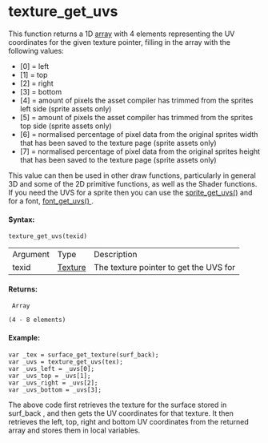 # texture_get_uvs

This function returns a 1D [array](../../../GML_Overview/Arrays)
with 4 elements representing the UV coordinates for the given texture
pointer, filling in the array with the following values:

-   \[0\] = left
-   \[1\] = top
-   \[2\] = right
-   \[3\] = bottom
-   \[4\] = amount of pixels the asset compiler has trimmed from the
    sprites left side (sprite assets only)
-   \[5\] = amount of pixels the asset compiler has trimmed from the
    sprites top side (sprite assets only)
-   \[6\] = normalised percentage of pixel data from the original
    sprites width that has been saved to the texture page (sprite assets
    only)
-   \[7\] = normalised percentage of pixel data from the original
    sprites height that has been saved to the texture page (sprite
    assets only)

This value can then be used in other draw functions, particularly in
general 3D and some of the 2D primitive functions, as well as the Shader
functions. If you need the UVS for a sprite then you can use the
[sprite_get_uvs()](../../Asset_Management/Sprites/Sprite_Information/sprite_get_uvs)
and for a font, [ font_get_uvs()
](../../Asset_Management/Fonts/font_get_uvs) .

#### Syntax:

``` gml
texture_get_uvs(texid)
```

|          |                                                                                                                                 |                                        |
|----------|---------------------------------------------------------------------------------------------------------------------------------|----------------------------------------|
| Argument | Type                                                                                                                            | Description                            |
| texid    |  [Texture](../../../../../GameMaker_Language/GML_Reference/Asset_Management/Sprites/Sprite_Information/sprite_get_texture)  | The texture pointer to get the UVS for |

#### Returns:

``` gml
 Array

(4 - 8 elements)
```

#### Example:

``` gml
var _tex = surface_get_texture(surf_back);
var _uvs = texture_get_uvs(tex);
var _uvs_left = _uvs[0];
var _uvs_top = _uvs[1];
var _uvs_right = _uvs[2];
var _uvs_bottom = _uvs[3];
```

The above code first retrieves the texture for the surface stored in
surf_back , and then gets the UV coordinates for that texture. It then
retrieves the left, top, right and bottom UV coordinates from the
returned array and stores them in local variables.

